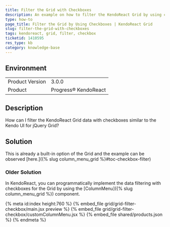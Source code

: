 ```yaml
---
title: Filter the Grid with Checkboxes
description: An example on how to filter the KendoReact Grid by using checkboxes.
type: how-to
page_title: Filter the Grid by Using Checkboxes | KendoReact Grid
slug: filter-the-grid-with-checkboxes
tags: kendoreact, grid, filter, checkbox
ticketid: 1410595
res_type: kb
category: knowledge-base
---
```


## Environment

<table>
    <tbody>
	    <tr>
	    	<td>Product Version</td>
	    	<td>3.0.0</td>
	    </tr>
	    <tr>
	    	<td>Product</td>
	    	<td>Progress® KendoReact</td>
	    </tr>
    </tbody>
</table>


## Description

How can I filter the KendoReact Grid data with checkboxes similar to the Kendo UI for jQuery Grid?

## Solution

This is already a built-in option of the Grid and the example can be observed [here.]({% slug column_menu_grid %}#toc-checkbox-filter)

### Older Solution

In KendoReact, you can programmatically implement the data filtering with checkboxes for the Grid by using the [ColumnMenu]({% slug column_menu_grid %}) component.

{% meta id:index height:760 %}
{% embed_file grid/grid-filter-checkbox/main.jsx preview %}
{% embed_file grid/grid-filter-checkbox/customColumnMenu.jsx %}
{% embed_file shared/products.json %}
{% endmeta %}
